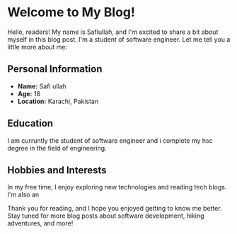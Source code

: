  # Welcome to My Blog!


Hello, readers! My name is Safiullah, and I'm excited to share a bit about myself in this blog post. I'm a student of software engineer. Let me tell you a little more about me:

## Personal Information

- **Name:** Safi ullah
- **Age:** 18
- **Location:** Karachi, Pakistan

## Education

I am curruntly the student of software engineer and i complete my hsc degree in the field of engineering.

## Hobbies and Interests

In my free time, I enjoy exploring new technologies and reading tech blogs. I'm also an

Thank you for reading, and I hope you enjoyed getting to know me better. Stay tuned for more blog posts about software development, hiking adventures, and more!



